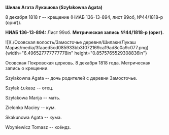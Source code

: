 **Шилак Агата Лукашова (Szyłakowna Agata)**

8 декабря 1818 г -- крещение (НИАБ 136-13-894, лист 99об, №44/1818-р
(ориг)).

**НИАБ 136-13-894:** Лист 99об. **Метрическая запись №44/1818-р
(ориг).**

![](./Осовская волость/Замосточье деревня/Шилаки/Лукаш Мария/media/3faaed5cd085933bb3f072169ca19ad8c0a9c077.png){width="6.496527777777778in"
height="0.8575765529308836in"}

Осовская Покровская церковь. 8 декабря 1818 года. Метрическая запись о
крещении.

Szyłakowna Agata -- дочь родителей с деревни Замосточье.

Szyłak Łukasz -- отец.

Szyłakowa Marija -- мать.

Zielonko Maciey -- кум.

Skakunowa Agata -- кума.

Woyniewicz Tomasz -- ксёндз.
